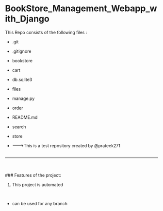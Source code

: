 # BookStore_Management_Webapp_with_Django
This Repo consists of the following files :
- .git
- .gitignore
- bookstore
- cart
- db.sqlite3
- files
- manage.py
- order
- README.md
- search
- store




- --->This is a test repository created by @prateek271
<br><br>
---
<br><br>###	Features of the project:
<br>
1. This project is automated
<br>


- can be used for any branch